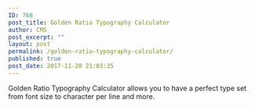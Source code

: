 ```yaml
---
ID: 768
post_title: Golden Ratio Typography Calculator
author: CMS
post_excerpt: ""
layout: post
permalink: /golden-ratio-typography-calculator/
published: true
post_date: 2017-11-20 21:03:35
---
```

Golden Ratio Typography Calculator allows you to have a perfect type set from font size to character per line and more.